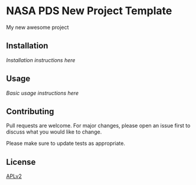 # NASA PDS New Project Template

My new awesome project

## Installation

_Installation instructions here_

## Usage

_Basic usage instructions here_

## Contributing
Pull requests are welcome. For major changes, please open an issue first to discuss what you would like to change.

Please make sure to update tests as appropriate.

## License
[APLv2](https://www.apache.org/licenses/LICENSE-2.0)
